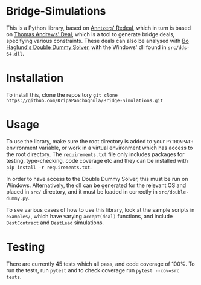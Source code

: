 # Bridge-Simulations
This is a Python library, based on [Anntzers' Redeal](https://github.com/anntzer/redeal), which in turn is based on [Thomas Andrews' Deal](https://bridge.thomasoandrews.com/deal/), which is a tool to generate bridge deals, specifying various constraints. These deals can also be analysed with [Bo Haglund's Double Dummy Solver](https://github.com/dds-bridge/dds), with the Windows' dll found in `src/dds-64.dll`.

# Installation
To install this, clone the repository ```git clone https://github.com/KripaPanchagnula/Bridge-Simulations.git```

# Usage
To use the library, make sure the root directory is added to your `PYTHONPATH` environment variable, or work in a virtual environment which has access to the root directory. The `requirements.txt` file only includes packages for testing, type-checking, code coverage etc and they can be installed with ```pip install -r requirements.txt```.

In order to have access to the Double Dummy Solver, this must be run on Windows. Alternatively, the dll can be generated for the relevant OS and placed in `src/` directory, and it must be loaded in correctly in `src/double-dummy.py`.

To see various cases of how to use this library, look at the sample scripts in `examples/`, which have varying `accept(deal)` functions, and include `BestContract` and `BestLead` simulations.

# Testing
There are currently 45 tests which all pass, and code coverage of 100%. To run the tests, run `pytest` and to check coverage run `pytest --cov=src tests`.
